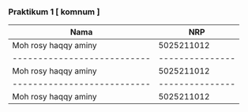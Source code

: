 ### Praktikum 1 [ komnum ]
| Nama                      | NRP           |
|---------------------------|---------------|
|Moh rosy haqqy aminy       |5025211012     |
|---------------------------|---------------|
|Moh rosy haqqy aminy       |5025211012     |
|---------------------------|---------------|
|Moh rosy haqqy aminy       |5025211012     |
